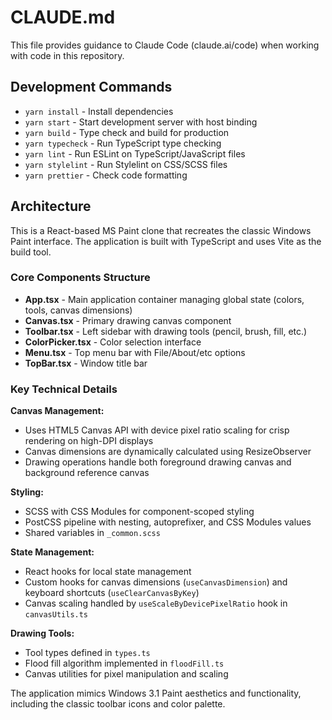 # CLAUDE.md

This file provides guidance to Claude Code (claude.ai/code) when working with code in this repository.

## Development Commands

- `yarn install` - Install dependencies
- `yarn start` - Start development server with host binding
- `yarn build` - Type check and build for production
- `yarn typecheck` - Run TypeScript type checking
- `yarn lint` - Run ESLint on TypeScript/JavaScript files
- `yarn stylelint` - Run Stylelint on CSS/SCSS files
- `yarn prettier` - Check code formatting

## Architecture

This is a React-based MS Paint clone that recreates the classic Windows Paint interface. The application is built with TypeScript and uses Vite as the build tool.

### Core Components Structure
- **App.tsx** - Main application container managing global state (colors, tools, canvas dimensions)
- **Canvas.tsx** - Primary drawing canvas component
- **Toolbar.tsx** - Left sidebar with drawing tools (pencil, brush, fill, etc.)
- **ColorPicker.tsx** - Color selection interface
- **Menu.tsx** - Top menu bar with File/About/etc options
- **TopBar.tsx** - Window title bar

### Key Technical Details

**Canvas Management:**
- Uses HTML5 Canvas API with device pixel ratio scaling for crisp rendering on high-DPI displays
- Canvas dimensions are dynamically calculated using ResizeObserver
- Drawing operations handle both foreground drawing canvas and background reference canvas

**Styling:**
- SCSS with CSS Modules for component-scoped styling
- PostCSS pipeline with nesting, autoprefixer, and CSS Modules values
- Shared variables in `_common.scss`

**State Management:**
- React hooks for local state management
- Custom hooks for canvas dimensions (`useCanvasDimension`) and keyboard shortcuts (`useClearCanvasByKey`)
- Canvas scaling handled by `useScaleByDevicePixelRatio` hook in `canvasUtils.ts`

**Drawing Tools:**
- Tool types defined in `types.ts`
- Flood fill algorithm implemented in `floodFill.ts`
- Canvas utilities for pixel manipulation and scaling

The application mimics Windows 3.1 Paint aesthetics and functionality, including the classic toolbar icons and color palette.